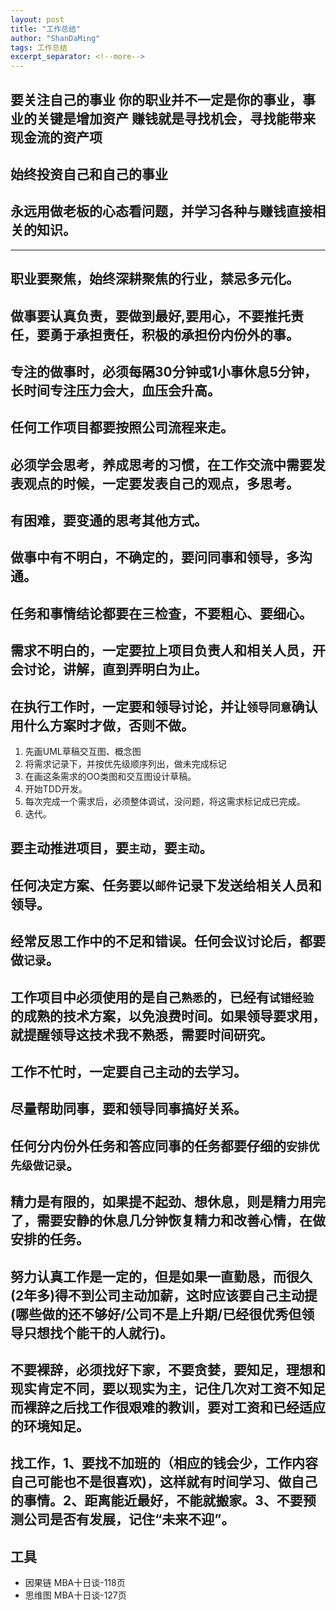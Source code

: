```yaml
---
layout: post
title: "工作总结"
author: "ShanDaMing"
tags: 工作总结
excerpt_separator: <!--more-->
---
```


## 要关注自己的事业 你的职业并不一定是你的事业，事业的关键是增加资产 赚钱就是寻找机会，寻找能带来现金流的资产项 <!--more-->

## 始终投资自己和自己的事业

## 永远用做老板的心态看问题，并学习各种与赚钱直接相关的知识。

---

## 职业要聚焦，始终深耕聚焦的行业，禁忌多元化。

## 做事要认真负责，要做到最好,要用心，不要推托责任，要勇于承担责任，积极的承担份内份外的事。

## 专注的做事时，必须每隔30分钟或1小事休息5分钟，长时间专注压力会大，血压会升高。

## 任何工作项目都要按照公司流程来走。

## 必须学会思考，养成思考的习惯，在工作交流中需要发表观点的时候，一定要发表自己的观点，多思考。

## 有困难，要变通的思考其他方式。

## 做事中有不明白，不确定的，要问同事和领导，多沟通。

## 任务和事情结论都要在三检查，不要粗心、要细心。

## 需求不明白的，一定要拉上项目负责人和相关人员，开会讨论，讲解，直到弄明白为止。

## 在执行工作时，一定要和领导讨论，并让`领导同意`确认用什么方案时才做，否则不做。
1. 先画UML草稿交互图、概念图
2. 将需求记录下，并按优先级顺序列出，做未完成标记
3. 在画这条需求的OO类图和交互图设计草稿。
4. 开始TDD开发。
5. 每次完成一个需求后，必须整体调试，没问题，将这需求标记成已完成。
6. 迭代。

## 要主动推进项目，要`主动`，要`主动`。

## 任何决定方案、任务要以`邮件`记录下发送给相关人员和领导。

## 经常反思工作中的不足和错误。任何会议讨论后，都要做`记录`。

## 工作项目中必须使用的是自己`熟悉`的，已经有`试错经验`的成熟的技术方案，以免浪费时间。如果领导要求用，就提醒领导这技术我不熟悉，需要时间研究。

## 工作不忙时，一定要自己主动的去学习。

## 尽量帮助同事，要和领导同事搞好关系。

## 任何分内份外任务和答应同事的任务都要仔细的`安排优先级做记录`。

## 精力是有限的，如果提不起劲、想休息，则是精力用完了，需要安静的休息几分钟恢复精力和改善心情，在做安排的任务。

## 努力认真工作是一定的，但是如果一直勤恳，而很久(2年多)得不到公司主动加薪，这时应该要自己主动提(哪些做的还不够好/公司不是上升期/已经很优秀但领导只想找个能干的人就行)。

## 不要裸辞，必须找好下家，不要贪婪，要知足，理想和现实肯定不同，要以现实为主，记住几次对工资不知足而裸辞之后找工作很艰难的教训，要对工资和已经适应的环境知足。

## 找工作，1、要找不加班的（相应的钱会少，工作内容自己可能也不是很喜欢)，这样就有时间学习、做自己的事情。2、距离能近最好，不能就搬家。3、不要预测公司是否有发展，记住“未来不迎”。

## 工具
* 因果链 MBA十日谈-118页
* 思维图 MBA十日谈-127页
